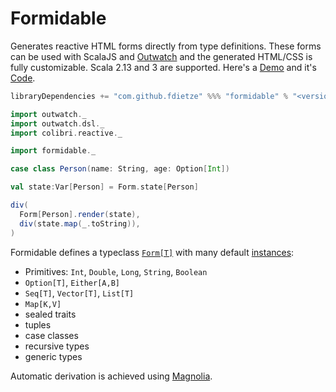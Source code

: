 # Formidable

Generates reactive HTML forms directly from type definitions. These forms can be used with ScalaJS and [Outwatch](github.com/outwatch/outwatch) and the generated HTML/CSS is fully customizable. Scala 2.13 and 3 are supported. Here's a [Demo](https://fdietze.github.io/formidable) and it's [Code](demo/src/main/scala/Main.scala).

```scala
libraryDependencies += "com.github.fdietze" %%% "formidable" % "<version>"
```

```scala
import outwatch._
import outwatch.dsl._
import colibri.reactive._

import formidable._

case class Person(name: String, age: Option[Int])

val state:Var[Person] = Form.state[Person]

div(
  Form[Person].render(state),
  div(state.map(_.toString)),
)
```

Formidable defines a typeclass [`Form[T]`](formidable/src/main/scala/Form.scala) with many default [instances](formidable/src/main/scala/instances.scala):
- Primitives: `Int`, `Double`, `Long`, `String`, `Boolean`
- `Option[T]`, `Either[A,B]`
- `Seq[T]`, `Vector[T]`, `List[T]`
- `Map[K,V]`
- sealed traits
- tuples
- case classes
- recursive types
- generic types

Automatic derivation is achieved using [Magnolia](https://github.com/softwaremill/magnolia).




